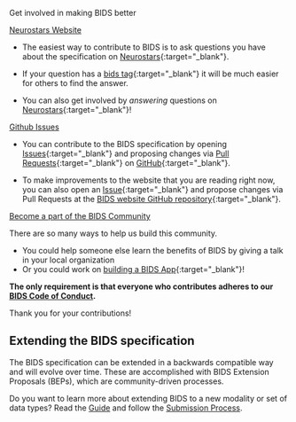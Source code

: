 Get involved in making BIDS better

<u>Neurostars Website</u>

-   The easiest way to contribute to BIDS is to ask questions you have about the specification on
    [Neurostars](https://neurostars.org){:target="_blank"}.

-   If your question has a
    [bids tag](https://neurostars.org/search?q=tags%3Abids){:target="_blank"}
    it will be much easier for others to find the answer.

-   You can also get involved by _answering_ questions on
    [Neurostars](https://neurostars.org/search?q=tags%3Abids){:target="_blank"}!

<u>Github Issues</u>

-   You can contribute to the BIDS specification by opening
    [Issues](https://github.com/bids-standard/bids-specification/issues){:target="_blank"}
    and proposing changes via
    [Pull Requests](https://github.com/bids-standard/bids-specification/pulls){:target="_blank"}
    on
    [GitHub](https://github.com/bids-standard/bids-specification){:target="_blank"}.

-   To make improvements to the website that you are reading right now, you can also open an
    [Issue](https://github.com/bids-standard/bids-website/issues){:target="_blank"}
    and propose changes via Pull Requests at the
    [BIDS website GitHub repository](https://github.com/bids-standard/bids-website){:target="_blank"}.

<u> Become a part of the BIDS Community </u>

There are so many ways to help us build this community.

-   You could help someone else learn the benefits of BIDS by giving a talk in your local organization
-   Or you could work on [building a BIDS App](https://bids-apps.neuroimaging.io/){:target="_blank"}!

<b>The only requirement is that everyone who contributes adheres to our
[BIDS Code of Conduct](https://github.com/bids-standard/bids-specification/blob/master/CODE_OF_CONDUCT.md).</b>

Thank you for your contributions!

## Extending the BIDS specification

The BIDS specification can be extended in a backwards compatible way and will evolve over time.
These are accomplished with BIDS Extension Proposals (BEPs), which are community-driven processes.

Do you want to learn more about extending BIDS to a new modality or set of data types?
Read the [Guide](https://bids-extensions.readthedocs.io/en/latest/guide/)
and follow the [Submission Process](https://bids-extensions.readthedocs.io/en/latest/submission/).
